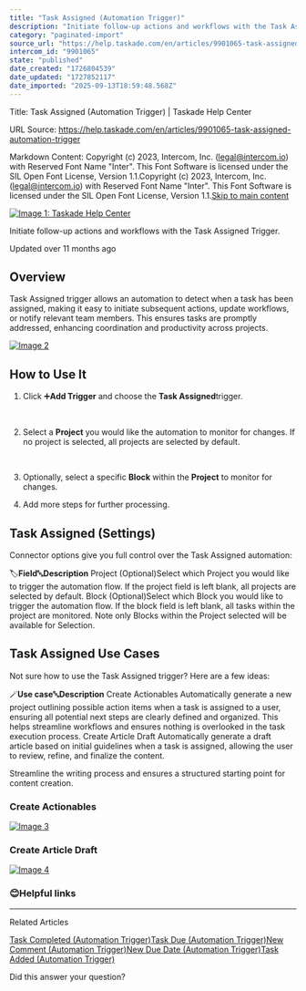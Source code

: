 ```yaml
---
title: "Task Assigned (Automation Trigger)"
description: "Initiate follow-up actions and workflows with the Task Assigned Trigger."
category: "paginated-import"
source_url: "https://help.taskade.com/en/articles/9901065-task-assigned-automation-trigger"
intercom_id: "9901065"
state: "published"
date_created: "1726804539"
date_updated: "1727852117"
date_imported: "2025-09-13T18:59:48.568Z"
---
```


Title: Task Assigned (Automation Trigger) | Taskade Help Center

URL Source: https://help.taskade.com/en/articles/9901065-task-assigned-automation-trigger

Markdown Content:
Copyright (c) 2023, Intercom, Inc. (legal@intercom.io) with Reserved Font Name "Inter". This Font Software is licensed under the SIL Open Font License, Version 1.1.Copyright (c) 2023, Intercom, Inc. (legal@intercom.io) with Reserved Font Name "Inter". This Font Software is licensed under the SIL Open Font License, Version 1.1.[Skip to main content](https://help.taskade.com/en/articles/9901065-task-assigned-automation-trigger#main-content)

[![Image 1: Taskade Help Center](https://downloads.intercomcdn.com/i/o/490280/d14603621e78c833c2d0e66f/2d1230f35f3009fff25b2989e93312a5.png)](https://help.taskade.com/en/)

Initiate follow-up actions and workflows with the Task Assigned Trigger.

Updated over 11 months ago

**Overview**
------------

Task Assigned trigger allows an automation to detect when a task has been assigned, making it easy to initiate subsequent actions, update workflows, or notify relevant team members. This ensures tasks are promptly addressed, enhancing coordination and productivity across projects.

[![Image 2](https://downloads.intercomcdn.com/i/o/1186804269/beb34e50417d9a4b3d31fed3/CleanShot+2024-09-20+at+15_46_24%402x.png?expires=1757791800&signature=77a18b289887bee81fc4ff2217703cd71b75670170023f113f4d482703475d3a&req=dSEvEMF%2BmYNZUPMW1HO4zT971I4iASlcLDuv0C8dBXMmivgz%2Fe3xlEMmm5iE%0A6C2L3qlHfSu2idXvjMM%3D%0A)](https://downloads.intercomcdn.com/i/o/1186804269/beb34e50417d9a4b3d31fed3/CleanShot+2024-09-20+at+15_46_24%402x.png?expires=1757791800&signature=77a18b289887bee81fc4ff2217703cd71b75670170023f113f4d482703475d3a&req=dSEvEMF%2BmYNZUPMW1HO4zT971I4iASlcLDuv0C8dBXMmivgz%2Fe3xlEMmm5iE%0A6C2L3qlHfSu2idXvjMM%3D%0A)

**How to Use It**
-----------------

1.   Click ➕**Add Trigger** and choose the **Task Assigned**trigger.

​

2.   Select a **Project** you would like the automation to monitor for changes. If no project is selected, all projects are selected by default.

​

3.   Optionally, select a specific **Block** within the **Project** to monitor for changes.

4.   Add more steps for further processing.

**Task Assigned (Settings)**
----------------------------

Connector options give you full control over the Task Assigned automation:

🏷️**Field**🔤**Description**
Project (Optional)Select which Project you would like to trigger the automation flow. If the project field is left blank, all projects are selected by default.
Block (Optional)Select which Block you would like to trigger the automation flow. If the block field is left blank, all tasks within the project are monitored. Note only Blocks within the Project selected will be available for Selection.

**Task Assigned Use Cases**
---------------------------

Not sure how to use the Task Assigned trigger? Here are a few ideas:

🪄**Use case**🔤**Description**
Create Actionables Automatically generate a new project outlining possible action items when a task is assigned to a user, ensuring all potential next steps are clearly defined and organized. This helps streamline workflows and ensures nothing is overlooked in the task execution process.
Create Article Draft Automatically generate a draft article based on initial guidelines when a task is assigned, allowing the user to review, refine, and finalize the content.

Streamline the writing process and ensures a structured starting point for content creation.

### Create Actionables

[![Image 3](https://downloads.intercomcdn.com/i/o/1186821581/8a6c00de28da7560abc792d2/CleanShot+2024-09-20+at+16_03_56%402x.png?expires=1757791800&signature=e7ffdf09852b7e198e123373f68e71627b215864119d391bb33e051e4ff5ef54&req=dSEvEMF8nIRXWPMW1HO4zWEUp1XrN%2B51kpFKAMXpdvAgREe%2BjQsRF0lxgexv%0A2lGnvmrmPBAGhdlQqnc%3D%0A)](https://downloads.intercomcdn.com/i/o/1186821581/8a6c00de28da7560abc792d2/CleanShot+2024-09-20+at+16_03_56%402x.png?expires=1757791800&signature=e7ffdf09852b7e198e123373f68e71627b215864119d391bb33e051e4ff5ef54&req=dSEvEMF8nIRXWPMW1HO4zWEUp1XrN%2B51kpFKAMXpdvAgREe%2BjQsRF0lxgexv%0A2lGnvmrmPBAGhdlQqnc%3D%0A)

### Create Article Draft

[![Image 4](https://downloads.intercomcdn.com/i/o/1186822070/34e918437f1fe30095912ca0/CleanShot+2024-09-20+at+16_05_04%402x.png?expires=1757791800&signature=9ed67a1e1a0422defe843f55797673c393335c9706013dec810b28cf1aa8fd3a&req=dSEvEMF8n4FYWfMW1HO4zaonWfXfyydwoN6X%2B3V%2Bd1Kcq9YFsT48%2Fi6Ac44X%0AxDq%2BKRUWh12sA9ib05o%3D%0A)](https://downloads.intercomcdn.com/i/o/1186822070/34e918437f1fe30095912ca0/CleanShot+2024-09-20+at+16_05_04%402x.png?expires=1757791800&signature=9ed67a1e1a0422defe843f55797673c393335c9706013dec810b28cf1aa8fd3a&req=dSEvEMF8n4FYWfMW1HO4zaonWfXfyydwoN6X%2B3V%2Bd1Kcq9YFsT48%2Fi6Ac44X%0AxDq%2BKRUWh12sA9ib05o%3D%0A)

### 😊**Helpful links**

* * *

Related Articles

[Task Completed (Automation Trigger)](https://help.taskade.com/en/articles/9896278-task-completed-automation-trigger)[Task Due (Automation Trigger)](https://help.taskade.com/en/articles/9901674-task-due-automation-trigger)[New Comment (Automation Trigger)](https://help.taskade.com/en/articles/9901735-new-comment-automation-trigger)[New Due Date (Automation Trigger)](https://help.taskade.com/en/articles/9901892-new-due-date-automation-trigger)[Task Added (Automation Trigger)](https://help.taskade.com/en/articles/10475712-task-added-automation-trigger)

Did this answer your question?
